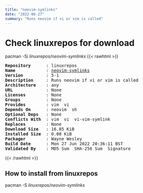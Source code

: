 ```yaml
---
title: "neovim-symlinks"
date: "2022-06-27"
summary: "Runs neovim if vi or vim is called"
---
```


# Check linuxrepos for download

pacman -Si *linuxrepos/neovim-symlinks*
{{< rawhtml >}}
<pre class="highlight">
<b>Repository</b>      : linuxrepos
<b>Name</b>            : <a href="../../static/x86_64/neovim-symlinks-5-1-any.pkg.tar.zst">neovim-symlinks</a>
<b>Version</b>         : 5-1
<b>Description</b>     : Runs neovim if vi or vim is called
<b>Architecture</b>    : any
<b>URL</b>             : None
<b>Licenses</b>        : None
<b>Groups</b>          : None
<b>Provides</b>        : vim  vi
<b>Depends On</b>      : neovim  sh
<b>Optional Deps</b>   : None
<b>Conflicts With</b>  : vim  vi  vi-vim-symlink
<b>Replaces</b>        : None
<b>Download Size</b>   : 16.85 KiB
<b>Installed Size</b>  : 0.08 KiB
<b>Packager</b>        : Wayne Wesley <wayne6324@gmail.com>
<b>Build Date</b>      : Mon 27 Jun 2022 20:36:11 BST
<b>Validated By</b>    : MD5 Sum  SHA-256 Sum  Signature
</pre>
{{< /rawhtml >}}
## How to install from linuxrepos

pacman -S *linuxrepos/neovim-symlinks*
